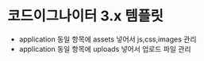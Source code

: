 # 코드이그나이터 3.x 템플릿

- application 동일 항목에 assets 넣어서 js,css,images 관리
- application 동일 항목에 uploads 넣어서 업로드 파일 관리
